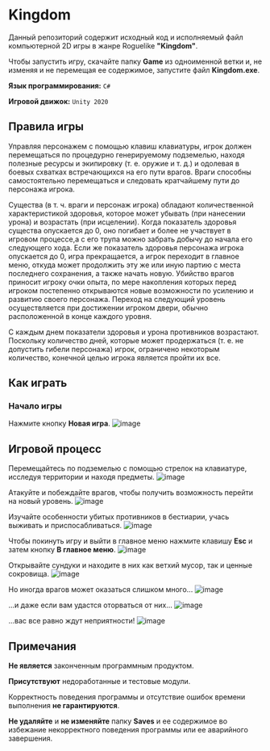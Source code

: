 # Kingdom

Данный репозиторий содержит исходный код и исполняемый файл компьютерной 2D игры в жанре Roguelike **"Kingdom"**.

Чтобы запустить игру, скачайте папку **Game** из одноименной ветки и, не изменяя и не перемещая ее содержимое, запустите файл **Kingdom.exe**.

**Язык программирования:** `C#`

**Игровой движок:** `Unity 2020`

## Правила игры
Управляя персонажем с помощью клавиш клавиатуры, игрок должен перемещаться по процедурно генерируемому подземелью, 
находя полезные ресурсы и экипировку (т. е. оружие и т. д.) и одолевая в боевых схватках встречающихся на его пути врагов. 
Враги способны самостоятельно перемещаться и следовать кратчайшему пути до персонажа игрока.

Существа (в т. ч. враги и персонаж игрока) обладают количественной характеристикой здоровья, которое 
может убывать (при нанесении урона) и возрастать (при исцелении). Когда показатель здоровья существа опускается 
до 0, оно погибает и более не участвует в игровом процессе,а с его трупа можно забрать добычу до начала его следующего хода. 
Если же показатель здоровья персонажа игрока опускается
до 0, игра прекращается, а игрок переходит в главное меню, откуда может продолжить эту же или иную партию с места последнего 
сохранения, а также начать новую. Убийство врагов приносит игроку очки опыта, по мере накопления 
которых перед игроком постепенно открываются новые возможности по усилению и развитию своего персонажа. 
Переход на следующий уровень осуществляется при достижении игроком двери, обычно расположенной в конце каждого уровня.

С каждым днем показатели здоровья и урона противников возрастают. Поскольку количество дней, которые может 
продержаться (т. е. не допустить гибели персонажа) игрок, ограничено некоторым количество, 
конечной целью игрока является пройти их все.

## Как играть

### Начало игры
Нажмите кнопку **Новая игра**.
![image](https://user-images.githubusercontent.com/51723813/142824313-e7c5a864-6f2d-4263-a62e-b3fd21771f9d.png)

## Игровой процесс
Перемещайтесь по подземелью с помощью стрелок на клавиатуре, исследуя территории и находя предметы.
![image](https://user-images.githubusercontent.com/51723813/142823390-8b84a906-1f24-4de1-9934-9eaf1cfb57d8.png)

Атакуйте и побеждайте врагов, чтобы получить возможность перейти на новый уровень.
![image](https://user-images.githubusercontent.com/51723813/142823499-869c4fad-0987-4fcb-ac53-68676293e499.png)

Изучайте особенности убитых противников в бестиарии, учась выживать и приспосабливаться.
![image](https://user-images.githubusercontent.com/51723813/142824144-b16f6856-cfbc-4ebf-9893-9468941ea282.png)

Чтобы покинуть игру и выйти в главное меню нажмите клавишу **Esc** и затем кнопку **В главное меню**.
![image](https://user-images.githubusercontent.com/51723813/142823582-09dfc3fc-dce9-407c-b71a-5b17e77e9c8e.png)

Открывайте сундуки и находите в них как ветхий мусор, так и ценные сокровища.
![image](https://user-images.githubusercontent.com/51723813/142823812-fddcb327-5f77-4b07-82d8-e982b474294d.png)

Но иногда врагов может оказаться слишком много...
![image](https://user-images.githubusercontent.com/51723813/142823940-eea84cc3-9d09-4744-aa86-62c6f6f2efd8.png)

...и даже если вам удастся оторваться от них...
![image](https://user-images.githubusercontent.com/51723813/142824018-800a2b6d-ac8a-42fd-9627-a836674468af.png)

...вас все равно ждут неприятности!
![image](https://user-images.githubusercontent.com/51723813/142824112-f6361656-6b98-4d87-91e4-0926db0fe7fa.png)

## Примечания
**Не является** законченным программным продуктом.

**Присутствуют** недоработанные и тестовые модули. 

Корректность поведения программы и отсутствие ошибок времени выполнения **не гарантируются**.

**Не удаляйте** и **не изменяйте** папку **Saves** и ее содержимое во избежание некорректного поведения программы или ее аварийного завершения.
